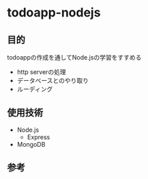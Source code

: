 # todoapp-nodejs
## 目的
todoappの作成を通してNode.jsの学習をすすめる
- http serverの処理
- データベースとのやり取り
- ルーディング

## 使用技術
- Node.js
  - Express
- MongoDB

## 参考

